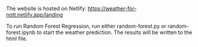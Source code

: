 The website is hosted on Netlify: https://weather-for-nott.netlify.app/landing

To run Random Forest Regression, run either random-forest.py or random-forest.ipynb to start the weather prediction. The results will be written to the html file.
